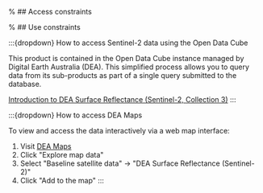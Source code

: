 % ## Access constraints

% ## Use constraints

:::{dropdown} How to access Sentinel-2 data using the Open Data Cube

This product is contained in the Open Data Cube instance managed by Digital Earth Australia (DEA). This simplified process allows you to query data from its sub-products as part of a single query submitted to the database.

[Introduction to DEA Surface Reflectance (Sentinel-2, Collection 3)](/notebooks/dea_products/DEA_Sentinel2_Surface_Reflectance.html)
:::

:::{dropdown} How to access DEA Maps

To view and access the data interactively via a web map interface:
1. Visit [DEA Maps](https://maps.dea.ga.gov.au/)
2. Click "Explore map data"
3. Select "Baseline satellite data" -> "DEA Surface Reflectance (Sentinel-2)"
4. Click "Add to the map"
:::
